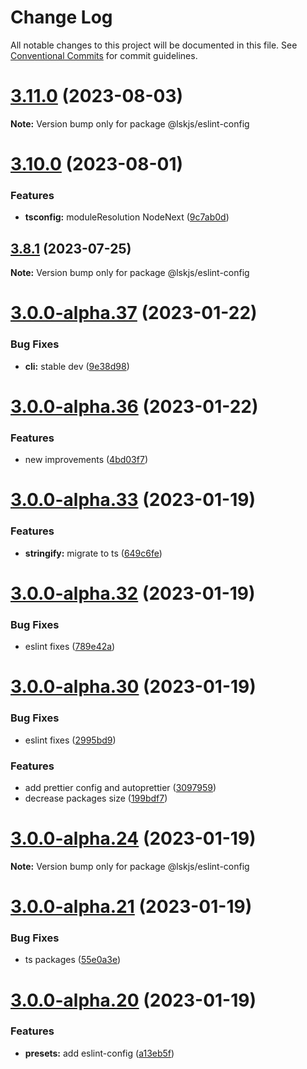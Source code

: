 # Change Log

All notable changes to this project will be documented in this file.
See [Conventional Commits](https://conventionalcommits.org) for commit guidelines.

# [3.11.0](https://github.com/lskjs/lskjs/compare/v3.10.0...v3.11.0) (2023-08-03)

**Note:** Version bump only for package @lskjs/eslint-config





# [3.10.0](https://github.com/lskjs/lskjs/compare/v3.9.1...v3.10.0) (2023-08-01)


### Features

* **tsconfig:** moduleResolution NodeNext ([9c7ab0d](https://github.com/lskjs/lskjs/commit/9c7ab0d069e81935796e0e5990120ff49f08e4f1))





## [3.8.1](https://github.com/lskjs/lskjs/compare/v3.8.0...v3.8.1) (2023-07-25)

**Note:** Version bump only for package @lskjs/eslint-config





# [3.0.0-alpha.37](https://github.com/lskjs/lskjs/compare/v3.0.0-alpha.36...v3.0.0-alpha.37) (2023-01-22)


### Bug Fixes

* **cli:** stable dev ([9e38d98](https://github.com/lskjs/lskjs/commit/9e38d9825ee6be46b9e968be0e8e427ab9a50ce5))





# [3.0.0-alpha.36](https://github.com/lskjs/lskjs/compare/v3.0.0-alpha.35...v3.0.0-alpha.36) (2023-01-22)


### Features

* new improvements ([4bd03f7](https://github.com/lskjs/lskjs/commit/4bd03f7bbcb5da14430924631e8a795420bfdf71))





# [3.0.0-alpha.33](https://github.com/lskjs/lskjs/compare/v3.0.0-alpha.32...v3.0.0-alpha.33) (2023-01-19)


### Features

* **stringify:** migrate to ts ([649c6fe](https://github.com/lskjs/lskjs/commit/649c6fedc824fc4e24380c5d152e5a56b18625fc))





# [3.0.0-alpha.32](https://github.com/lskjs/lskjs/compare/v3.0.0-alpha.30...v3.0.0-alpha.32) (2023-01-19)


### Bug Fixes

* eslint fixes ([789e42a](https://github.com/lskjs/lskjs/commit/789e42a1f4172c966159e1b9ffea97c6735da39e))





# [3.0.0-alpha.30](https://github.com/lskjs/lskjs/compare/v3.0.0-alpha.24...v3.0.0-alpha.30) (2023-01-19)


### Bug Fixes

* eslint fixes ([2995bd9](https://github.com/lskjs/lskjs/commit/2995bd99297cbf5093b75909f38b67077fdb3176))


### Features

* add prettier config and autoprettier ([3097959](https://github.com/lskjs/lskjs/commit/3097959ad6246a9715ba29e671cdf73d9fc68d5d))
* decrease packages size ([199bdf7](https://github.com/lskjs/lskjs/commit/199bdf74b14a09c9f30a100e88bb3c3ef567d4d8))





# [3.0.0-alpha.24](https://github.com/lskjs/lskjs/compare/v3.0.0-alpha.21...v3.0.0-alpha.24) (2023-01-19)

**Note:** Version bump only for package @lskjs/eslint-config





# [3.0.0-alpha.21](https://github.com/lskjs/eslint-config/compare/v3.0.0-alpha.20...v3.0.0-alpha.21) (2023-01-19)


### Bug Fixes

* ts packages ([55e0a3e](https://github.com/lskjs/eslint-config/commit/55e0a3ed7b49b3275a2a066d8ebec435664420eb))





# [3.0.0-alpha.20](https://github.com/lskjs/eslint-config/compare/v3.0.0-alpha.18...v3.0.0-alpha.20) (2023-01-19)


### Features

* **presets:** add eslint-config ([a13eb5f](https://github.com/lskjs/eslint-config/commit/a13eb5f51d55b3abf0fb4139123c149d68b7bc8f))
